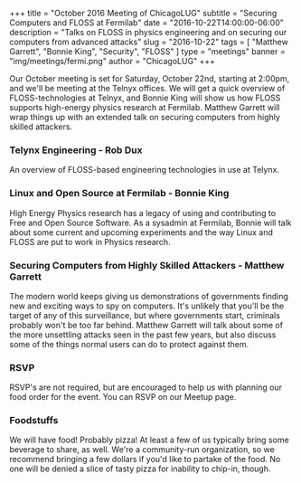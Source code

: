 +++
title = "October 2016 Meeting of ChicagoLUG"
subtitle = "Securing Computers and FLOSS at Fermilab"
date = "2016-10-22T14:00:00-06:00"
description = "Talks on FLOSS in physics engineering and on securing our computers from advanced attacks"
slug = "2016-10-22"
tags = [ "Matthew Garrett", "Bonnie King", "Security", "FLOSS" ] 
type = "meetings"
banner = "img/meetings/fermi.png"
author = "ChicagoLUG"
+++

Our October meeting is set for Saturday, October 22nd, starting at 2:00pm,
and we'll be meeting at the Telnyx offices. We will get a quick overview of
FLOSS-technologies at Telnyx, and Bonnie King will show us how FLOSS supports
high-energy physics research at Fermilab. Matthew Garrett will wrap things up
with an extended talk on securing computers from highly skilled attackers.

### Telynx Engineering - Rob Dux

An overview of FLOSS-based engineering technologies in use at Telynx.

### Linux and Open Source at Fermilab - Bonnie King

High Energy Physics research has a legacy of using and contributing to Free and
Open Source Software. As a sysadmin at Fermilab, Bonnie will talk about some
current and upcoming experiments and the way Linux and FLOSS are put to work in
Physics research.

### Securing Computers from Highly Skilled Attackers - Matthew Garrett

The modern world keeps giving us demonstrations of governments finding new and
exciting ways to spy on computers. It's unlikely that you'll be the target of
any of this surveillance, but where governments start, criminals probably won't
be too far behind. Matthew Garrett will talk about some of the more unsettling
attacks seen in the past few years, but also discuss some of the things normal
users can do to protect against them.

### RSVP

RSVP's are not required, but are encouraged to help us with planning our food
order for the event. You can RSVP on our Meetup page.

### Foodstuffs

We will have food! Probably pizza! At least a few of us typically bring some
beverage to share, as well. We're a community-run organization, so we recommend
bringing a few dollars if you'd like to partake of the food. No one will be
denied a slice of tasty pizza for inability to chip-in, though.
